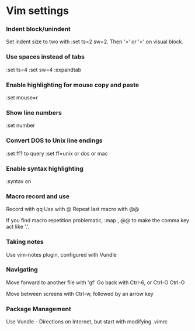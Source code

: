 # Vim settings

### Indent block/unindent

Set indent size to two with :set ts=2 sw=2.  Then '>' or '<'
on visual block.

### Use spaces instead of tabs
:set ts=4
:set sw=4
:expandtab


### Enable highlighting for mouse copy and paste
:set mouse=r

### Show line numbers
:set number

### Convert DOS to Unix line endings
:set ff? to query
:set ff=unix or dos or mac

### Enable syntax highlighting
:syntax on

### Macro record and use
Record with q<letter><commands>q
Use with <number>@<letter>
Repeat last macro with @@

If you find macro repetition problematic, :map , @@ to make
the comma key act like '.'.

### Taking notes
Use vim-notes plugin, configured with Vundle

### Navigating
Move forward to another file with 'gf'
Go back with Ctrl-6, or Ctrl-O Ctrl-O

Move between screens with Ctrl-w, followed by an arrow key

### Package Management
Use Vundle - Directions on Internet, but start with modifying .vimrc
